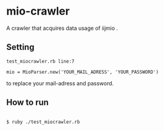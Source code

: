 # mio-crawler
A crawler that acquires data usage of iijmio .

## Setting

`test_miocrawler.rb line:7`
```
mio = MioParser.new('YOUR_MAIL_ADRESS', 'YOUR_PASSWORD')
```
to replace your mail-adress and password.


## How to run
```

$ ruby ./test_miocrawler.rb
```
